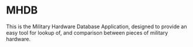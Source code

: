 # MHDB
This is the Military Hardware Database Application, designed to provide an easy tool for lookup of, and comparison between pieces of military hardware.